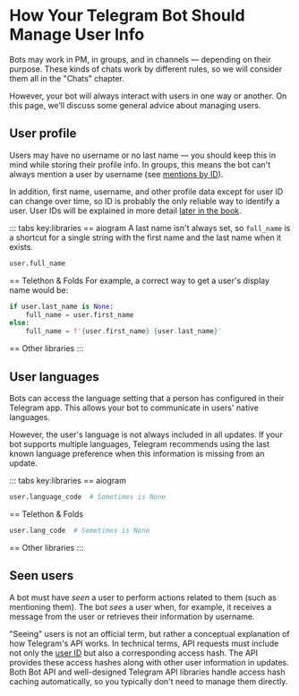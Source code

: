 # How Your Telegram Bot Should Manage User Info

Bots may work in PM, in groups, and in channels — depending on their purpose.
These kinds of chats work by different rules,
so we will consider them all in the "Chats" chapter.

However, your bot will always interact with users in one way or another. 
On this page, we’ll discuss some general advice about managing users.

## User profile

Users may have no username or no last name — you should keep this in mind while storing their profile info. 
In groups, this means the bot can't always mention a user by username 
(see [mentions by ID](../messages/markup#mention)).

In addition, first name, username, and other profile data except for user ID can change over time,
so ID is probably the only reliable way to identify a user.
User IDs will be explained in more detail [later in the book](../chats/id).

::: tabs key:libraries
== aiogram
A last name isn't always set, so `full_name` is a shortcut for a single string with the first name 
and the last name when it exists.

```python
user.full_name
```
== Telethon & Folds
For example, a correct way to get a user's display name would be:
```python
if user.last_name is None:
    full_name = user.first_name
else:
    full_name = f'{user.first_name} {user.last_name}'
```
== Other libraries
<HelpNeeded/>
:::

## User languages

Bots can access the language setting that a person has configured in their Telegram app.
This allows your bot to communicate in users' native languages.

However, the user's language is not always included in all updates. 
If your bot supports multiple languages, Telegram recommends using the last known language preference 
when this information is missing from an update.

::: tabs key:libraries
== aiogram
```python
user.language_code  # Sometimes is None
```
== Telethon & Folds
```python
user.lang_code  # Sometimes is None
```
== Other libraries
<HelpNeeded/>
:::


## Seen users

A bot must have _seen_ a user to perform actions related to them (such as mentioning them). 
The bot _sees_ a user when, for example, it receives a message from the user or retrieves their information by username.

"Seeing" users is not an official term, but rather a conceptual explanation of how Telegram's API works.
In technical terms, API requests must include not only the [user ID](./id) but also a corresponding
access hash. The API provides these access hashes along with other user information in updates. Both Bot API
and well-designed Telegram API libraries handle access hash caching automatically, so you typically don't need to manage them directly.
